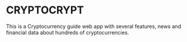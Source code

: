 # CRYPTOCRYPT
This is a Cryptocurrency guide web app with several features, news and financial data about hundreds of cryptocurrencies.
